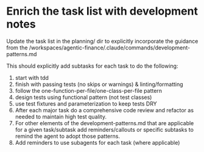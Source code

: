 # Enrich the task list with development notes

Update the task list in the planning/ dir to explicitly incorporate the guidance from the /workspaces/agentic-finance/.claude/commands/development-patterns.md

This should explicitly add subtasks for each task to do the following:

1. start with tdd
2. finish with passing tests (no skips or warnings) & linting/formatting
3. follow the one-function-per-file/one-class-per-file pattern
4. design tests using functional pattern (not test classes)
5. use test fixtures and parameterization to keep tests DRY
6. After each major task do a comprehensive code review and refactor as needed to maintain high test quality.
7. For other elements of the development-patterns.md that are applicable for a given task/subtask add reminders/callouts or specific subtasks to remind the agent to adopt those patterns.
8. Add reminders to use subagents for each task (where applicable)
